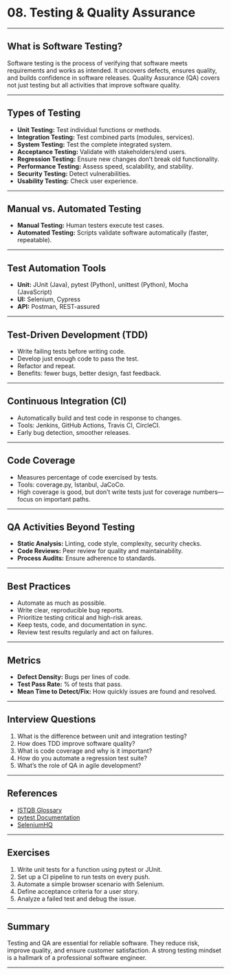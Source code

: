 # 08. Testing & Quality Assurance

---

## What is Software Testing?

Software testing is the process of verifying that software meets requirements and works as intended. It uncovers defects, ensures quality, and builds confidence in software releases. Quality Assurance (QA) covers not just testing but all activities that improve software quality.

---

## Types of Testing

- **Unit Testing:** Test individual functions or methods.
- **Integration Testing:** Test combined parts (modules, services).
- **System Testing:** Test the complete integrated system.
- **Acceptance Testing:** Validate with stakeholders/end users.
- **Regression Testing:** Ensure new changes don’t break old functionality.
- **Performance Testing:** Assess speed, scalability, and stability.
- **Security Testing:** Detect vulnerabilities.
- **Usability Testing:** Check user experience.

---

## Manual vs. Automated Testing

- **Manual Testing:** Human testers execute test cases.
- **Automated Testing:** Scripts validate software automatically (faster, repeatable).

---

## Test Automation Tools

- **Unit:** JUnit (Java), pytest (Python), unittest (Python), Mocha (JavaScript)
- **UI:** Selenium, Cypress
- **API:** Postman, REST-assured

---

## Test-Driven Development (TDD)

- Write failing tests before writing code.
- Develop just enough code to pass the test.
- Refactor and repeat.
- Benefits: fewer bugs, better design, fast feedback.

---

## Continuous Integration (CI)

- Automatically build and test code in response to changes.
- Tools: Jenkins, GitHub Actions, Travis CI, CircleCI.
- Early bug detection, smoother releases.

---

## Code Coverage

- Measures percentage of code exercised by tests.
- Tools: coverage.py, Istanbul, JaCoCo.
- High coverage is good, but don’t write tests just for coverage numbers—focus on important paths.

---

## QA Activities Beyond Testing

- **Static Analysis:** Linting, code style, complexity, security checks.
- **Code Reviews:** Peer review for quality and maintainability.
- **Process Audits:** Ensure adherence to standards.

---

## Best Practices

- Automate as much as possible.
- Write clear, reproducible bug reports.
- Prioritize testing critical and high-risk areas.
- Keep tests, code, and documentation in sync.
- Review test results regularly and act on failures.

---

## Metrics

- **Defect Density:** Bugs per lines of code.
- **Test Pass Rate:** % of tests that pass.
- **Mean Time to Detect/Fix:** How quickly issues are found and resolved.

---

## Interview Questions

1. What is the difference between unit and integration testing?
2. How does TDD improve software quality?
3. What is code coverage and why is it important?
4. How do you automate a regression test suite?
5. What’s the role of QA in agile development?

---

## References

- [ISTQB Glossary](https://glossary.istqb.org/en/search)
- [pytest Documentation](https://docs.pytest.org/en/stable/)
- [SeleniumHQ](https://www.selenium.dev/)

---

## Exercises

1. Write unit tests for a function using pytest or JUnit.
2. Set up a CI pipeline to run tests on every push.
3. Automate a simple browser scenario with Selenium.
4. Define acceptance criteria for a user story.
5. Analyze a failed test and debug the issue.

---

## Summary

Testing and QA are essential for reliable software. They reduce risk, improve quality, and ensure customer satisfaction. A strong testing mindset is a hallmark of a professional software engineer.

---
